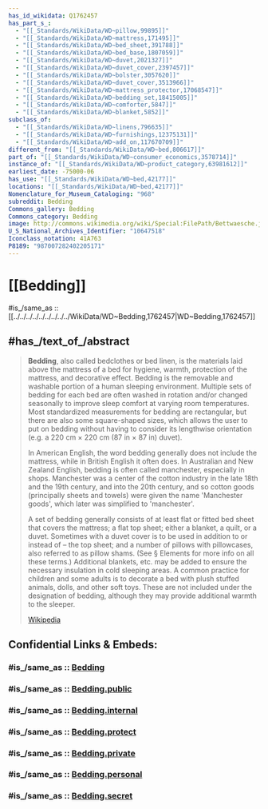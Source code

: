 ```yaml
---
has_id_wikidata: Q1762457
has_part_s_:
  - "[[_Standards/WikiData/WD~pillow,99895]]"
  - "[[_Standards/WikiData/WD~mattress,171495]]"
  - "[[_Standards/WikiData/WD~bed_sheet,391788]]"
  - "[[_Standards/WikiData/WD~bed_base,1807059]]"
  - "[[_Standards/WikiData/WD~duvet,2021327]]"
  - "[[_Standards/WikiData/WD~duvet_cover,2397457]]"
  - "[[_Standards/WikiData/WD~bolster,3057620]]"
  - "[[_Standards/WikiData/WD~duvet_cover,3513966]]"
  - "[[_Standards/WikiData/WD~mattress_protector,17068547]]"
  - "[[_Standards/WikiData/WD~bedding_set,18415005]]"
  - "[[_Standards/WikiData/WD~comforter,5847]]"
  - "[[_Standards/WikiData/WD~blanket,5852]]"
subclass_of:
  - "[[_Standards/WikiData/WD~linens,796635]]"
  - "[[_Standards/WikiData/WD~furnishings,12375131]]"
  - "[[_Standards/WikiData/WD~add_on,117670709]]"
different_from: "[[_Standards/WikiData/WD~bed,806617]]"
part_of: "[[_Standards/WikiData/WD~consumer_economics,3578714]]"
instance_of: "[[_Standards/WikiData/WD~product_category,63981612]]"
earliest_date: -75000-06
has_use: "[[_Standards/WikiData/WD~bed,42177]]"
locations: "[[_Standards/WikiData/WD~bed,42177]]"
Nomenclature_for_Museum_Cataloging: "968"
subreddit: Bedding
Commons_gallery: Bedding
Commons_category: Bedding
image: http://commons.wikimedia.org/wiki/Special:FilePath/Bettwaesche.jpg
U_S_National_Archives_Identifier: "10647518"
Iconclass_notation: 41A763
P8189: "987007282402205171"
---
```


# [[Bedding]] 

#is_/same_as :: [[../../../../../../../../../WikiData/WD~Bedding,1762457|WD~Bedding,1762457]] 

## #has_/text_of_/abstract 

> **Bedding**, also called bedclothes or bed linen, is the materials laid above the mattress of a bed for hygiene, warmth, protection of the mattress, and decorative effect. Bedding is the removable and washable portion of a human sleeping environment. Multiple sets of bedding for each bed are often washed in rotation and/or changed seasonally to improve sleep comfort at varying room temperatures. Most standardized measurements for bedding are rectangular, but there are also some square-shaped sizes, which allows the user to put on bedding without having to consider its lengthwise orientation (e.g. a 220 cm × 220 cm (87 in × 87 in) duvet).
>
> In American English, the word bedding generally does not include the mattress, while in British English it often does. In Australian and New Zealand English, bedding is often called manchester, especially in shops. Manchester was a center of the cotton industry in the late 18th and the 19th century, and into the 20th century, and so cotton goods (principally sheets and towels) were given the name  'Manchester goods', which later was simplified to 'manchester'.
>
> A set of bedding generally consists of at least flat or fitted bed sheet that covers the mattress; a flat top sheet; either a blanket, a quilt, or a duvet. Sometimes with a duvet cover is to be used in addition to or instead of – the top sheet; and a number of pillows with pillowcases, also referred to as pillow shams. (See § Elements for more info on all these terms.) Additional blankets, etc. may be added to ensure the necessary insulation in cold sleeping areas. A common practice for children and some adults is to decorate a bed with plush stuffed animals, dolls, and other soft toys. These are not included under the designation of bedding, although they may provide additional warmth to the sleeper.
>
> [Wikipedia](https://en.wikipedia.org/wiki/Bedding) 


## Confidential Links & Embeds: 

### #is_/same_as :: [Bedding](Bedding.md) 

### #is_/same_as :: [Bedding.public](/_public/Technology/Construction/Building/House/Apartment/Bedroom/Bed/Bedding.public.md) 

### #is_/same_as :: [Bedding.internal](/_internal/Technology/Construction/Building/House/Apartment/Bedroom/Bed/Bedding.internal.md) 

### #is_/same_as :: [Bedding.protect](/_protect/Technology/Construction/Building/House/Apartment/Bedroom/Bed/Bedding.protect.md) 

### #is_/same_as :: [Bedding.private](/_private/Technology/Construction/Building/House/Apartment/Bedroom/Bed/Bedding.private.md) 

### #is_/same_as :: [Bedding.personal](/_personal/Technology/Construction/Building/House/Apartment/Bedroom/Bed/Bedding.personal.md) 

### #is_/same_as :: [Bedding.secret](/_secret/Technology/Construction/Building/House/Apartment/Bedroom/Bed/Bedding.secret.md)

